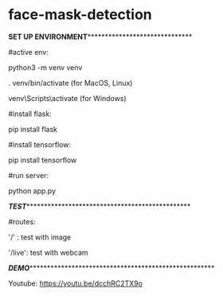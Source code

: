 # face-mask-detection

******SET UP ENVIRONMENT************************************

#active env:

python3 -m venv venv 

. venv/bin/activate (for MacOS, Linux) 

venv\Scripts\activate (for Windows) 


#install flask:

pip install flask

#install tensorflow:

pip install tensorflow

#run server:

python app.py


*****TEST****************************************************

#routes:

  '/' : test with image
  
  '/live': test with webcam
  
  
***DEMO********************************************************

Youtube: https://youtu.be/dcchRC2TX9o
